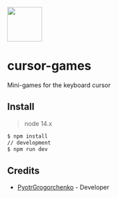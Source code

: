 <a href="https://cursor-games-app.herokuapp.com/"><img height="80" src="https://cursor-games-app.herokuapp.com/static/logo/.svg"></a>

# cursor-games

Mini-games for the keyboard cursor

## Install

> node 14.x

```bash
$ npm install
// development
$ npm run dev

```
## Credits

* [PyotrGrogorchenko](https://github.com/PyotrGrogorchenko) - Developer